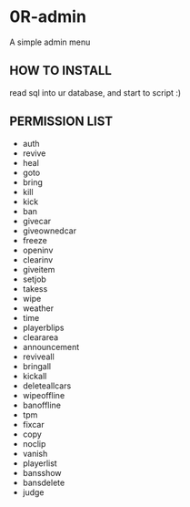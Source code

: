 # 0R-admin

A simple admin menu 

## HOW TO INSTALL

read sql into ur database, and start to script :)

## PERMISSION LIST

- auth
- revive  
- heal  
- goto  
- bring  
- kill  
- kick  
- ban  
- givecar  
- giveownedcar  
- freeze  
- openinv  
- clearinv  
- giveitem  
- setjob  
- takess  
- wipe  
- weather  
- time  
- playerblips 
- cleararea  
- announcement 
- reviveall  
- bringall  
- kickall  
- deleteallcars  
- wipeoffline  
- banoffline  
- tpm  
- fixcar  
- copy  
- noclip  
- vanish  
- playerlist  
- bansshow  
- bansdelete  
- judge 
